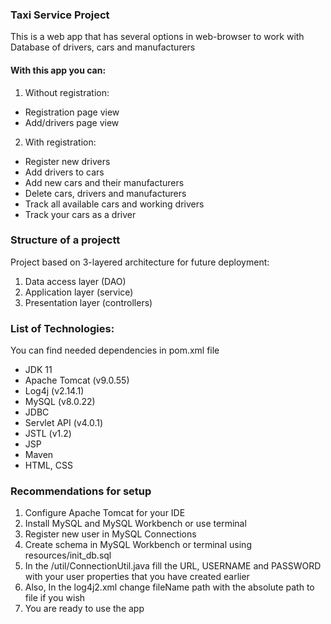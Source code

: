 ### Taxi Service Project
This is a web app that has several options in web-browser 
to work with Database of drivers, cars and manufacturers
#### With this app you can:
1. Without registration:
* Registration page view
* Add/drivers page view
2. With registration:
* Register new drivers
* Add drivers to cars
* Add new cars and their manufacturers
* Delete cars, drivers and manufacturers
* Track all available cars and working drivers
* Track your cars as a driver
### Structure of a projectt
Project based on 3-layered architecture for future deployment:
1. Data access layer (DAO)
2. Application layer (service)
3. Presentation layer (controllers)
### List of Technologies:
You can find needed dependencies in pom.xml file
* JDK 11
* Apache Tomcat (v9.0.55)
* Log4j (v2.14.1)
* MySQL (v8.0.22)
* JDBC
* Servlet API (v4.0.1)
* JSTL (v1.2)
* JSP
* Maven
* HTML, CSS
### Recommendations for setup
1. Configure Apache Tomcat for your IDE
2. Install MySQL and MySQL Workbench or use terminal
3. Register new user in MySQL Connections
4. Create schema in MySQL Workbench or terminal using resources/init_db.sql
5. In the /util/ConnectionUtil.java fill the URL, USERNAME and PASSWORD with your user properties that you have created earlier
6. Also, In the log4j2.xml change fileName path with the absolute path to file if you wish
7. You are ready to use the app
